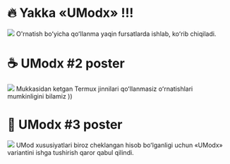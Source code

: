 # 🔥 Yakka «UModx» !!!
<img src="https://te.legra.ph/file/eca95f4035898ee660212.jpg">
O'rnatish boʻyicha qoʻllanma yaqin fursatlarda ishlab, koʻrib chiqiladi.

# ☕ UModx #2 poster
<img src="https://te.legra.ph/file/6c5b6e9d3f00aad3c0473.jpg">
Mukkasidan ketgan Termux jinnilari qoʻllanmasiz oʻrnatishlari mumkinligini bilamiz ))

# 🌟 UModx #3 poster
<img src="https://te.legra.ph/file/9a8dc6a84904d16b4a9e0.jpg">
UMod xususiyatlari biroz cheklangan hisob boʻlganligi uchun «UModx» variantini ishga tushirish qaror qabul qilindi.
